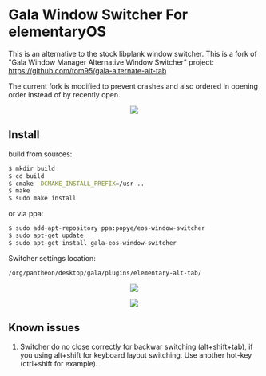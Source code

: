 # Gala Window Switcher For elementaryOS

This is an alternative to the stock libplank window switcher.
This is a fork of "Gala Window Manager Alternative Window Switcher" project:
<br>https://github.com/tom95/gala-alternate-alt-tab

The current fork is modified to prevent crashes and also ordered in opening order instead of by recently open.

<p align='center'>
    <img src='preview.png'>
</p>

## Install

build from sources:
```bash
$ mkdir build
$ cd build
$ cmake -DCMAKE_INSTALL_PREFIX=/usr ..
$ make
$ sudo make install
```
or via ppa:
```bash
$ sudo add-apt-repository ppa:popye/eos-window-switcher
$ sudo apt-get update
$ sudo apt-get install gala-eos-window-switcher
```

Switcher settings location:
```bash
/org/pantheon/desktop/gala/plugins/elementary-alt-tab/
```
<p align='center'>
    <img src='demo.gif'>
</p><p align='center'>
    <img src='demo2.gif'>
</p>

## Known issues

1. Switcher do no close correctly for backwar switching (alt+shift+tab), if you using
alt+shift for keyboard layout switching. Use another hot-key (ctrl+shift for example).
